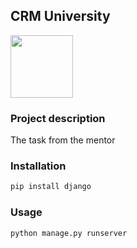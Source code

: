 ## CRM University
<img src="https://www.djangoproject.com/m/img/logos/django-logo-negative.png" width="100">

### Project description
The task from the mentor

### Installation
```bash
pip install django
```

### Usage
```bash
python manage.py runserver
```

